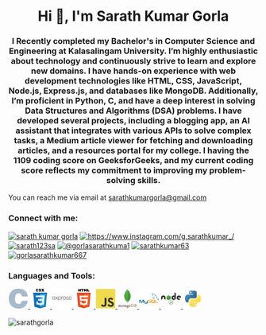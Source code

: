 <h1 align="center">Hi 👋, I'm Sarath Kumar Gorla</h1>
<h3 align="center">I Recently completed my Bachelor's in Computer Science and Engineering at Kalasalingam University. I’m highly enthusiastic about technology and continuously strive to learn and explore new domains. I have hands-on experience with web development technologies like HTML, CSS, JavaScript, Node.js, Express.js, and databases like MongoDB. Additionally, I’m proficient in Python, C, and have a deep interest in solving Data Structures and Algorithms (DSA) problems. I have developed several projects, including a blogging app, an AI assistant that integrates with various APIs to solve complex tasks, a Medium article viewer for fetching and downloading articles, and a resources portal for my college. I having the 1109 coding score on GeeksforGeeks, and my current coding score reflects my commitment to improving my problem-solving skills.</h3>

<p align="left">You can reach me via email at <a href="mailto:sarathkumargorla@gmail.com">sarathkumargorla@gmail.com</a></p>
<h3 align="left">Connect with me:</h3>
<p align="left">
<a href="https://www.linkedin.com/in/sarath-kumar-gorla-955335234/" target="blank"><img align="center" src="https://raw.githubusercontent.com/rahuldkjain/github-profile-readme-generator/master/src/images/icons/Social/linked-in-alt.svg" alt="sarath kumar gorla" height="30" width="40" /></a>
<a href="https://instagram.com/g.sarathkumar_/" target="blank"><img align="center" src="https://raw.githubusercontent.com/rahuldkjain/github-profile-readme-generator/master/src/images/icons/Social/instagram.svg" alt="https://www.instagram.com/g.sarathkumar_/" height="30" width="40" /></a>
<a href="https://www.codechef.com/users/sarath123sa" target="blank"><img align="center" src="https://cdn.jsdelivr.net/npm/simple-icons@3.1.0/icons/codechef.svg" alt="sarath123sa" height="30" width="40" /></a>
<a href="https://www.hackerrank.com/@gorlasarathkuma1" target="blank"><img align="center" src="https://raw.githubusercontent.com/rahuldkjain/github-profile-readme-generator/master/src/images/icons/Social/hackerrank.svg" alt="@gorlasarathkuma1" height="30" width="40" /></a>
<a href="https://www.leetcode.com/sarathkumar63" target="blank"><img align="center" src="https://raw.githubusercontent.com/rahuldkjain/github-profile-readme-generator/master/src/images/icons/Social/leet-code.svg" alt="sarathkumar63" height="30" width="40" /></a>
<a href="https://auth.geeksforgeeks.org/user/gorlasarathkumar667" target="blank"><img align="center" src="https://raw.githubusercontent.com/rahuldkjain/github-profile-readme-generator/master/src/images/icons/Social/geeks-for-geeks.svg" alt="gorlasarathkumar667" height="30" width="40" /></a>
</p>

<h3 align="left">Languages and Tools:</h3>
<p align="left"> <a href="https://www.cprogramming.com/" target="_blank" rel="noreferrer"> <img src="https://raw.githubusercontent.com/devicons/devicon/master/icons/c/c-original.svg" alt="c" width="40" height="40"/> </a> <a href="https://www.w3schools.com/css/" target="_blank" rel="noreferrer"> <img src="https://raw.githubusercontent.com/devicons/devicon/master/icons/css3/css3-original-wordmark.svg" alt="css3" width="40" height="40"/> </a> <a href="https://expressjs.com" target="_blank" rel="noreferrer"> <img src="https://raw.githubusercontent.com/devicons/devicon/master/icons/express/express-original-wordmark.svg" alt="express" width="40" height="40"/> </a> <a href="https://www.w3.org/html/" target="_blank" rel="noreferrer"> <img src="https://raw.githubusercontent.com/devicons/devicon/master/icons/html5/html5-original-wordmark.svg" alt="html5" width="40" height="40"/> </a> <a href="https://developer.mozilla.org/en-US/docs/Web/JavaScript" target="_blank" rel="noreferrer"> <img src="https://raw.githubusercontent.com/devicons/devicon/master/icons/javascript/javascript-original.svg" alt="javascript" width="40" height="40"/> </a> <a href="https://www.mongodb.com/" target="_blank" rel="noreferrer"> <img src="https://raw.githubusercontent.com/devicons/devicon/master/icons/mongodb/mongodb-original-wordmark.svg" alt="mongodb" width="40" height="40"/> </a> <a href="https://www.mysql.com/" target="_blank" rel="noreferrer"> <img src="https://raw.githubusercontent.com/devicons/devicon/master/icons/mysql/mysql-original-wordmark.svg" alt="mysql" width="40" height="40"/> </a> <a href="https://nodejs.org" target="_blank" rel="noreferrer"> <img src="https://raw.githubusercontent.com/devicons/devicon/master/icons/nodejs/nodejs-original-wordmark.svg" alt="nodejs" width="40" height="40"/> </a> <a href="https://www.python.org" target="_blank" rel="noreferrer"> <img src="https://raw.githubusercontent.com/devicons/devicon/master/icons/python/python-original.svg" alt="python" width="40" height="40"/> </a> </p>

<p><img align="center" src="https://github-readme-stats.vercel.app/api/top-langs?username=sarathgorla&show_icons=true&locale=en&layout=compact" alt="sarathgorla" /></p>

